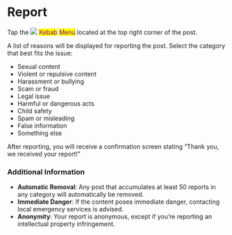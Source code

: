 # Report

Tap the ![](<../../../.gitbook/assets/Vector (1) (2).png>) <mark style="color:purple;">Kebab</mark> <mark style="color:purple;">Menu</mark> located at the top right corner of the post.

&#x20;A list of reasons will be displayed for reporting the post. Select the category that best fits the issue:

* Sexual content
* Violent or repulsive content
* Harassment or bullying
* Scam or fraud
* Legal issue
* Harmful or dangerous acts
* Child safety
* Spam or misleading
* False information
* Something else

After reporting, you will receive a confirmation screen stating “Thank you, we received your report!”

### Additional Information

* **Automatic Removal**: Any post that accumulates at least 50 reports in any category will automatically be removed.
* **Immediate Danger**: If the content poses immediate danger, contacting local emergency services is advised.
* **Anonymity**: Your report is anonymous, except if you’re reporting an intellectual property infringement.
